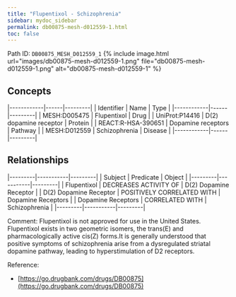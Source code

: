 ```yaml
---
title: "Flupentixol - Schizophrenia"
sidebar: mydoc_sidebar
permalink: db00875-mesh-d012559-1.html
toc: false 
---
```



Path ID: `DB00875_MESH_D012559_1`
{% include image.html url="images/db00875-mesh-d012559-1.png" file="db00875-mesh-d012559-1.png" alt="db00875-mesh-d012559-1" %}

## Concepts

|------------|------|---------|
| Identifier | Name | Type    |
|------------|------|---------|
| MESH:D005475 | Flupentixol | Drug |
| UniProt:P14416 | D(2) dopamine receptor | Protein |
| REACT:R-HSA-390651 | Dopamine receptors | Pathway |
| MESH:D012559 | Schizophrenia | Disease |
|------------|------|---------|

## Relationships

|---------|-----------|---------|
| Subject | Predicate | Object  |
|---------|-----------|---------|
| Flupentixol | DECREASES ACTIVITY OF | D(2) Dopamine Receptor |
| D(2) Dopamine Receptor | POSITIVELY CORRELATED WITH | Dopamine Receptors |
| Dopamine Receptors | CORRELATED WITH | Schizophrenia |
|---------|-----------|---------|

Comment: Flupentixol is not approved for use in the United States. Flupentixol exists in two geometric isomers, the trans(E) and pharmacologically active cis(Z) forms.It is generally understood that positive symptoms of schizophrenia arise from a dysregulated striatal dopamine pathway, leading to hyperstimulation of D2 receptors.

Reference: 
  - [https://go.drugbank.com/drugs/DB00875](https://go.drugbank.com/drugs/DB00875)
